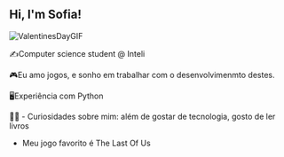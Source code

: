 ## Hi, I'm Sofia!

![ValentinesDayGIF](https://github.com/user-attachments/assets/13ca4830-354c-40f1-ac06-acb8c5094d0d)

✍️Computer science student @ Inteli

🎮Eu amo jogos, e sonho em trabalhar com o desenvolvimenmto destes. 

🖥️Experiência com Python
  
💁‍♀️ - Curiosidades sobre mim: além de gostar de tecnologia, gosto de ler livros
   - Meu jogo favorito é The Last Of Us
